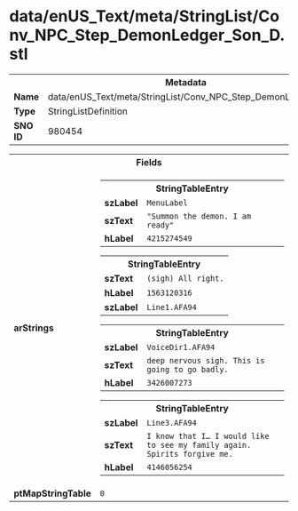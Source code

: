 <h1>data/enUS_Text/meta/StringList/Conv_NPC_Step_DemonLedger_Son_D.stl</h1><table><tr><th colspan="100%">Metadata</th></tr><tr><td><b>Name</b></td><td>data/enUS_Text/meta/StringList/Conv_NPC_Step_DemonLedger_Son_D.stl</td></tr><tr><td><b>Type</b></td><td>StringListDefinition</td></tr><tr><td><b>SNO ID</b></td><td>980454</td></tr></table>

<table><tr><th colspan="100%">Fields</th></tr><tr><td><b>arStrings</b></td><td><table><tr><th colspan="100%">StringTableEntry</th></tr><tr><td><b>szLabel</b></td><td><code>MenuLabel</code></td></tr><tr><td><b>szText</b></td><td><code>"Summon the demon. I am ready"</code></td></tr><tr><td><b>hLabel</b></td><td><code>4215274549</code></td></tr></table>


<table><tr><th colspan="100%">StringTableEntry</th></tr><tr><td><b>szText</b></td><td><code>(sigh) All right.</code></td></tr><tr><td><b>hLabel</b></td><td><code>1563120316</code></td></tr><tr><td><b>szLabel</b></td><td><code>Line1.AFA94</code></td></tr></table>


<table><tr><th colspan="100%">StringTableEntry</th></tr><tr><td><b>szLabel</b></td><td><code>VoiceDir1.AFA94</code></td></tr><tr><td><b>szText</b></td><td><code>deep nervous sigh. This is going to go badly.</code></td></tr><tr><td><b>hLabel</b></td><td><code>3426007273</code></td></tr></table>


<table><tr><th colspan="100%">StringTableEntry</th></tr><tr><td><b>szLabel</b></td><td><code>Line3.AFA94</code></td></tr><tr><td><b>szText</b></td><td><code>I know that I… I would like to see my family again. Spirits forgive me.</code></td></tr><tr><td><b>hLabel</b></td><td><code>4146056254</code></td></tr></table>


</td></tr><tr><td><b>ptMapStringTable</b></td><td><code>0</code></td></tr></table>

